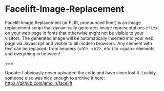 # Facelift-Image-Replacement
Facelift Image Replacement (or FLIR, pronounced fleer) is an image replacement script that dynamically generates image representations of text on your web page in fonts that otherwise might not be visible to your visitors. The generated image will be automatically inserted into your web page via Javascript and visible to all modern browsers. Any element with text can be replaced: from headers (&lt;h1>, &lt;h2>, etc.) to &lt;span> elements and everything in between!

===

Update: I obviously never uploaded the code and have since lost it.  Luckily, someone else was nice enough to archive it here: https://github.com/amclin/facelift
